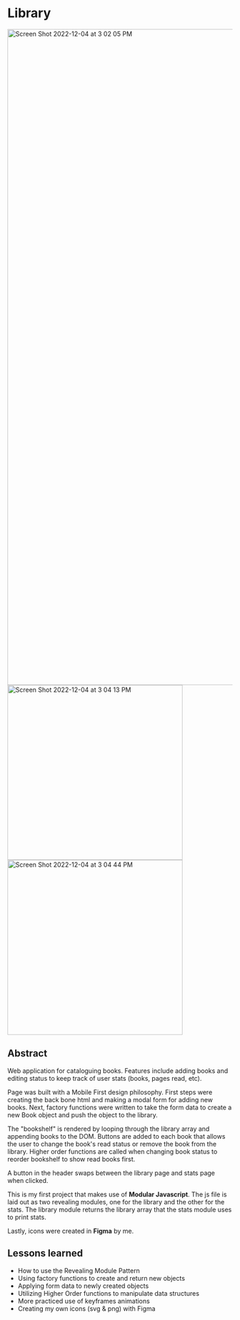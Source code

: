 # Library
<img width="1470" alt="Screen Shot 2022-12-04 at 3 02 05 PM" src="https://user-images.githubusercontent.com/41353202/205512966-328409d5-d4c4-4808-b58d-c4b3ae4d5e3c.png">
<img width="392" alt="Screen Shot 2022-12-04 at 3 04 13 PM" src="https://user-images.githubusercontent.com/41353202/205512976-7640f907-ce59-4295-8909-d6c6fedfa4ca.png">
<img width="392" alt="Screen Shot 2022-12-04 at 3 04 44 PM" src="https://user-images.githubusercontent.com/41353202/205512983-c6fbc0e9-9369-49df-be5c-2629535b8957.png">

## Abstract
Web application for cataloguing books. Features include adding books and editing status to keep track of user stats (books, pages read, etc).

Page was built with a Mobile First design philosophy. First steps were creating the back bone html and making a modal form for adding new books. Next, factory functions were written to take the form data to create a new Book object and push the object to the library. 

The "bookshelf" is rendered by looping through the library array and appending books to the DOM. Buttons are added to each book that allows the user to change the book's read status or remove the book from the library. Higher order functions are called when changing book status to reorder bookshelf to show read books first. 

A button in the header swaps between the library page and stats page when clicked. 

This is my first project that makes use of **Modular Javascript**. The js file is laid out as two revealing modules, one for the library and the other for the stats. The library module returns the library array that the stats module uses to print stats. 

Lastly, icons were created in **Figma** by me. 

## Lessons learned

 - How to use the Revealing Module Pattern
 - Using factory functions to create and return new objects
 - Applying form data to newly created objects
 - Utilizing Higher Order functions to manipulate data structures
 - More practiced use of keyframes animations
 - Creating my own icons (svg & png) with Figma
